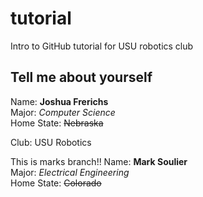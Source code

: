 # tutorial
Intro to GitHub tutorial for USU robotics club

## Tell me about yourself ##
Name: **Joshua Frerichs**\
Major: *Computer Science*\
Home State: ~~Nebraska~~


Club: USU Robotics

This is marks branch!!
Name: **Mark Soulier**\
Major: *Electrical Engineering*\
Home State: ~~Colorado~~